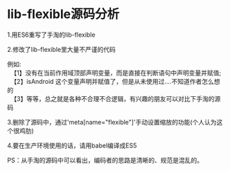 # lib-flexible源码分析

1.用ES6重写了手淘的lib-flexible

2.修改了lib-flexible里大量不严谨的代码

例如:
   <br/>
   【1】没有在当前作用域顶部声明变量，而是直接在判断语句中声明变量并赋值;
   <br/>
   【2】isAndroid 这个变量声明并赋值了，但是从未使用过....不知道作者怎么想的
   <br/>
   【3】等等，总之就是各种不合理不合逻辑，有兴趣的朋友可以对比下手淘的源码

3.删除了源码中，通过'meta[name="flexible"]'手动设置缩放的功能(个人认为这个很鸡肋)

4.要在生产环境使用的话，请用babel编译成ES5

PS：从手淘的源码中可以看出，编码者的思路是清晰的、规范是混乱的。

